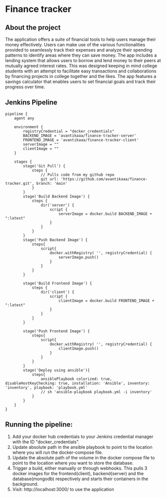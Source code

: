 # Finance tracker
## About the project
The application offers a suite of financial tools to help users manage their money effectively. Users can make use of the various functionalities provided to seamlessly track their expenses and analyze their spending patterns to identify areas where they can save money. The app includes a lending system that allows users to borrow and lend money to their peers at mutually agreed interest rates. This was designed keeping in mind college students with an attempt to facilitate easy transactions and collaborations by financing projects in college together and the likes. The app features a savings calculator that enables users to set financial goals and track their progress over time.

## Jenkins Pipeline
```
pipeline {
    agent any
    
    environment {
        registryCredential = "docker_credentials"
        BACKEND_IMAGE = 'avantikaaa/finance-tracker-server'
        FRONTEND_IMAGE = 'avantikaaa/finance-tracker-client'
        serverImage = ""
        clientImage = ""
    }
    
    stages {
        stage('Git Pull') {
            steps {
                // Pulls code from my github repo
                git url: 'https://github.com/avantikaaa/finance-tracker.git', branch: 'main'
            }
        }
        stage('Build Backend Image') {
            steps {
                dir('server') {
                    script {
                        serverImage = docker.build BACKEND_IMAGE + ":latest"
                    }    
                }
            }
        }
        stage('Push Backend Image') {
            steps{
                script{
                    docker.withRegistry( '', registryCredential) {
                        serverImage.push()
                    }  
                }
            }
        }
        
        stage('Build Frontend Image') {
            steps {
                dir('client') {
                    script {
                        clientImage = docker.build FRONTEND_IMAGE + ":latest"
                    }    
                }
            }
        }
        
        stage('Push Frontend Image') {
            steps{
                script{
                    docker.withRegistry( '', registryCredential) {
                        clientImage.push()
                    }
                }
            }
        }
        stage('Deploy using ansible'){
            steps{
                ansiblePlaybook colorized: true, disableHostKeyChecking: true, installation: 'Ansible', inventory: 'inventory', playbook: 'playbook.yml'
                // sh 'ansible-playbook playbook.yml -i inventory'
            }
        }
    }
}
```

## Running the pipeline:
1. Add your docker hub credentials to your Jenkins credential manager with the ID "docker_credentials".
2. Update absolute path in the ansible playbook to point to the location where you will run the docker-compose file.
3. Update the absolute path of the volume in the docker compose file to point to the location where you want to store the database.
4. Trigger a build, either manually or through webhooks. This pulls 3 docker images for the frontend(client), backend(server) and the database(mongodb) respectively and starts their containers in the background.
5. Visit: http://localhost:3000/ to use the application
